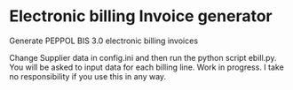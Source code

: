 # Electronic billing Invoice generator  
Generate PEPPOL BIS 3.0 electronic billing invoices

Change Supplier data in config.ini and then run the python script ebill.py. You will be asked to input data for each billing line.
Work in progress. I take no responsibility if you use this in any way.
